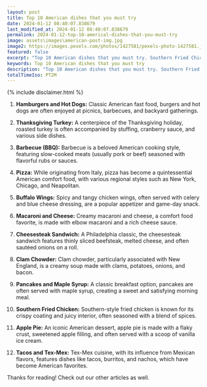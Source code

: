 ```yaml
---
layout: post
title: Top 10 American dishes that you must try
date: 2024-01-12 08:40:07.838679
last_modified_at: 2024-01-12 08:40:07.838679
permalink: 2024-01-12-top-10-americal-dishes-that-you-must-try
image: assets\images\american-post-img.jpg
image2: https://images.pexels.com/photos/1427581/pexels-photo-1427581.jpeg?auto=compress&cs=tinysrgb&h=650&w=940
featured: false
excerpt: "Top 10 American dishes that you must try. Southern Fried Chicken, Apple Pie, Tacos and Tex-Mex made it to my top 10 list. Click to see if your favourite dish made it to my top 10"
keywords: Top 10 American dishes that you must try
description: "Top 10 American dishes that you must try. Southern Fried Chicken, Apple Pie, Tacos and Tex-Mex made it to my top 10 list. Click to see if your favourite dish made it to my top 10"
totalTimeIso: PT2M
---
```

{% include disclaimer.html %}

1. **Hamburgers and Hot Dogs:**
   Classic American fast food, burgers and hot dogs are often enjoyed at picnics, barbecues, and backyard gatherings.

2. **Thanksgiving Turkey:**
   A centerpiece of the Thanksgiving holiday, roasted turkey is often accompanied by stuffing, cranberry sauce, and various side dishes.

3. **Barbecue (BBQ):**
   Barbecue is a beloved American cooking style, featuring slow-cooked meats (usually pork or beef) seasoned with flavorful rubs or sauces.

4. **Pizza:**
   While originating from Italy, pizza has become a quintessential American comfort food, with various regional styles such as New York, Chicago, and Neapolitan.

5. **Buffalo Wings:**
   Spicy and tangy chicken wings, often served with celery and blue cheese dressing, are a popular appetizer and game-day snack.

6. **Macaroni and Cheese:**
   Creamy macaroni and cheese, a comfort food favorite, is made with elbow macaroni and a rich cheese sauce.

7. **Cheesesteak Sandwich:**
   A Philadelphia classic, the cheesesteak sandwich features thinly sliced beefsteak, melted cheese, and often sautéed onions on a roll.

8. **Clam Chowder:**
   Clam chowder, particularly associated with New England, is a creamy soup made with clams, potatoes, onions, and bacon.

9. **Pancakes and Maple Syrup:**
   A classic breakfast option, pancakes are often served with maple syrup, creating a sweet and satisfying morning meal.

10. **Southern Fried Chicken:**
    Southern-style fried chicken is known for its crispy coating and juicy interior, often seasoned with a blend of spices.

11. **Apple Pie:**
    An iconic American dessert, apple pie is made with a flaky crust, sweetened apple filling, and often served with a scoop of vanilla ice cream.

12. **Tacos and Tex-Mex:**
    Tex-Mex cuisine, with its influence from Mexican flavors, features dishes like tacos, burritos, and nachos, which have become American favorites.

Thanks for reading! Check out our other articles as well.